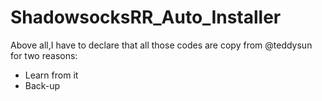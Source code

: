 # ShadowsocksRR_Auto_Installer

Above all,I have to declare that all those codes are copy from @teddysun for two reasons:
 - Learn from it
 - Back-up
 